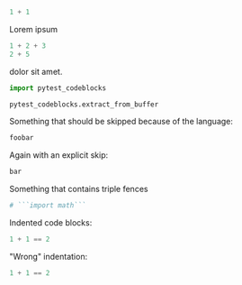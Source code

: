 ```python
1 + 1
```
Lorem ipsum
```python
1 + 2 + 3
2 + 5
```
dolor sit amet.
```python
import pytest_codeblocks

pytest_codeblocks.extract_from_buffer
```
Something that should be skipped because of the language:
```bash
foobar
```
Again with an explicit skip:
<!--pytest-codeblocks-skip-->
```python
bar
```

Something that contains triple fences
```python
# ```import math```
```

Indented code blocks:
  ```python
  1 + 1 == 2
  ```

"Wrong" indentation:
```python
1 + 1 == 2
  ```
